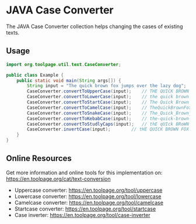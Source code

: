 # JAVA Case Converter
The JAVA Case Converter collection helps changing the cases of existing texts.

## Usage

```java
import org.toolpage.util.text.CaseConverter;

public class Example {
	public static void main(String args[]) {
		String input = "The quick brown fox jumps over the lazy dog";
		CaseConverter.convertToUpperCase(input); 	// THE QUICK BROWN FOX JUMPS OVER THE LAZY DOG
		CaseConverter.convertToLowerCase(input); 	// the quick brown fox jumps over the lazy dog
		CaseConverter.convertToStartCase(input); 	// The Quick Brown Fox Jumps Over The Lazy Dog
		CaseConverter.convertToCamelCase(input); 	// TheQuickBrownFoxJumpsOverTheLazyDog
		CaseConverter.convertToSnakeCase(input); 	// The_Quick_Brown_Fox_Jumps_Over_The_Lazy_Dog
		CaseConverter.convertToKebabCase(input); 	// the-quick-brown-fox-jumps-over-the-lazy-dog
		CaseConverter.convertToStudlyCaps(input); 	// thE qUIck BRoWN foX jUMPs oVeR tHe lAZY doG
		CaseConverter.invertCase(input); 		// tHE QUICK BROWN FOX JUMPS OVER THE LAZY DOG
	}
}
```

## Online Resources

Get more information and online tools for this implementation on:
https://en.toolpage.org/cat/text-conversion

* Uppercase converter: https://en.toolpage.org/tool/uppercase
* Lowercase converter: https://en.toolpage.org/tool/lowercase
* Camelcase converter: https://en.toolpage.org/tool/camelcase
* Startcase converter: https://en.toolpage.org/tool/startcase
* Case inverter: https://en.toolpage.org/tool/case-inverter
